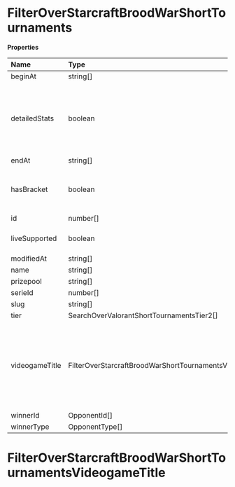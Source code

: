# FilterOverStarcraftBroodWarShortTournaments

**Properties**

| Name           | Type                                                        | Required | Description                                                                                              |
| :------------- | :---------------------------------------------------------- | :------- | :------------------------------------------------------------------------------------------------------- |
| beginAt        | string[]                                                    | ❌       |                                                                                                          |
| detailedStats  | boolean                                                     | ❌       | Whether the tournament is expected to have detailed statistics available                                 |
| endAt          | string[]                                                    | ❌       |                                                                                                          |
| hasBracket     | boolean                                                     | ❌       | Whether the tournament has a bracket                                                                     |
| id             | number[]                                                    | ❌       |                                                                                                          |
| liveSupported  | boolean                                                     | ❌       | Whether live is supported                                                                                |
| modifiedAt     | string[]                                                    | ❌       |                                                                                                          |
| name           | string[]                                                    | ❌       |                                                                                                          |
| prizepool      | string[]                                                    | ❌       |                                                                                                          |
| serieId        | number[]                                                    | ❌       |                                                                                                          |
| slug           | string[]                                                    | ❌       |                                                                                                          |
| tier           | SearchOverValorantShortTournamentsTier2[]                   | ❌       |                                                                                                          |
| videogameTitle | FilterOverStarcraftBroodWarShortTournamentsVideogameTitle[] | ❌       | A videogame title id or slug. <br/>Only for `/csgo/*`, `/codmw/*`, `/fifa/*` and `/ow/*` endpoints <br/> |
| winnerId       | OpponentId[]                                                | ❌       |                                                                                                          |
| winnerType     | OpponentType[]                                              | ❌       |                                                                                                          |

# FilterOverStarcraftBroodWarShortTournamentsVideogameTitle
